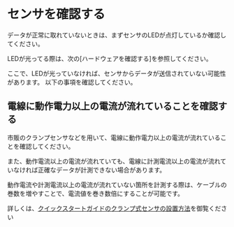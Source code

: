 # センサを確認する

データが正常に取れていないときは、まずセンサのLEDが点灯しているか確認してください。

LEDが光ってる際は、次の[ハードウェアを確認する]を参照してください。

ここで、LEDが光っていなければ、センサからデータが送信されていない可能性があります。
以下の事項を確認してください。

## 電線に動作電力以上の電流が流れていることを確認する

市販のクランプセンサなどを用いて、電線に動作電力以上の電流が流れていることを確認してください。

また、動作電流以上の電流が流れていても、電線に計測電流以上の電流が流れていなければ正確なデータが計測できない場合があります。

動作電流や計測電流以上の電流が流れていない箇所を計測する際は、ケーブルの巻数を増やすことで、電流値を巻き数倍にすることが可能です。

詳しくは、[クイックスタートガイドのクランプ式センサの設置方法](../setup/quickstart.md#クランプ式センサの設置方法)を御覧ください